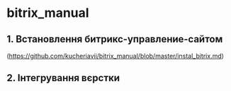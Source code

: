 # bitrix_manual

## 1. Встановлення битрикс-управление-сайтом
(https://github.com/kucheriavii/bitrix_manual/blob/master/instal_bitrix.md)
## 2. Інтегрування вєрстки
